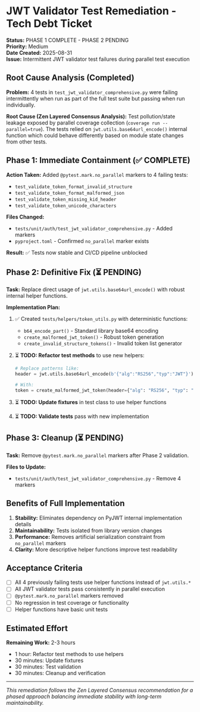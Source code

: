 # JWT Validator Test Remediation - Tech Debt Ticket

**Status:** PHASE 1 COMPLETE - PHASE 2 PENDING  
**Priority:** Medium  
**Date Created:** 2025-08-31  
**Issue:** Intermittent JWT validator test failures during parallel test execution  

## Root Cause Analysis (Completed)

**Problem:** 4 tests in `test_jwt_validator_comprehensive.py` were failing intermittently when run as part of the full test suite but passing when run individually.

**Root Cause (Zen Layered Consensus Analysis):** Test pollution/state leakage exposed by parallel coverage collection (`coverage run --parallel=true`). The tests relied on `jwt.utils.base64url_encode()` internal function which could behave differently based on module state changes from other tests.

## Phase 1: Immediate Containment (✅ COMPLETE)

**Action Taken:** Added `@pytest.mark.no_parallel` markers to 4 failing tests:
- `test_validate_token_format_invalid_structure`
- `test_validate_token_format_malformed_json`  
- `test_validate_token_missing_kid_header`
- `test_validate_token_unicode_characters`

**Files Changed:**
- `tests/unit/auth/test_jwt_validator_comprehensive.py` - Added markers
- `pyproject.toml` - Confirmed `no_parallel` marker exists

**Result:** ✅ Tests now stable and CI/CD pipeline unblocked

## Phase 2: Definitive Fix (⏳ PENDING)

**Task:** Replace direct usage of `jwt.utils.base64url_encode()` with robust internal helper functions.

**Implementation Plan:**
1. ✅ Created `tests/helpers/token_utils.py` with deterministic functions:
   - `b64_encode_part()` - Standard library base64 encoding
   - `create_malformed_jwt_token()` - Robust token generation
   - `create_invalid_structure_tokens()` - Invalid token list generator

2. ⏳ **TODO: Refactor test methods** to use new helpers:
   ```python
   # Replace patterns like:
   header = jwt.utils.base64url_encode(b'{"alg":"RS256","typ":"JWT"}')
   
   # With:
   token = create_malformed_jwt_token(header={"alg": "RS256", "typ": "JWT"})
   ```

3. ⏳ **TODO: Update fixtures** in test class to use helper functions

4. ⏳ **TODO: Validate tests** pass with new implementation

## Phase 3: Cleanup (⏳ PENDING)

**Task:** Remove `@pytest.mark.no_parallel` markers after Phase 2 validation.

**Files to Update:**
- `tests/unit/auth/test_jwt_validator_comprehensive.py` - Remove 4 markers

## Benefits of Full Implementation

1. **Stability:** Eliminates dependency on PyJWT internal implementation details
2. **Maintainability:** Tests isolated from library version changes  
3. **Performance:** Removes artificial serialization constraint from `no_parallel` markers
4. **Clarity:** More descriptive helper functions improve test readability

## Acceptance Criteria

- [ ] All 4 previously failing tests use helper functions instead of `jwt.utils.*`
- [ ] All JWT validator tests pass consistently in parallel execution
- [ ] `@pytest.mark.no_parallel` markers removed
- [ ] No regression in test coverage or functionality
- [ ] Helper functions have basic unit tests

## Estimated Effort

**Remaining Work:** 2-3 hours
- 1 hour: Refactor test methods to use helpers
- 30 minutes: Update fixtures  
- 30 minutes: Test validation
- 30 minutes: Cleanup and verification

---

*This remediation follows the Zen Layered Consensus recommendation for a phased approach balancing immediate stability with long-term maintainability.*